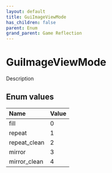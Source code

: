 ```yaml
---
layout: default
title: GuiImageViewMode
has_children: false
parent: Enum
grand_parent: Game Reflection
---
```

# GuiImageViewMode
Description 

## Enum values

| Name | Value |
|:----------|:--------------|
| fill | 0 |
| repeat | 1 |
| repeat_clean | 2 |
| mirror | 3 |
| mirror_clean | 4 |

